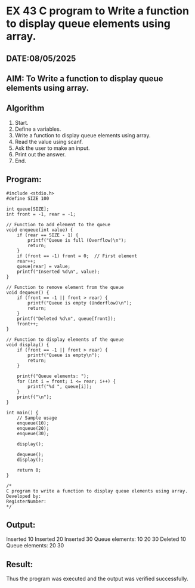 # EX 43 C program to Write a function to display queue elements using array.
## DATE:08/05/2025
## AIM: To Write a function to display queue elements using array.

## Algorithm
1. Start. 
2. Define a variables. 
3. Write a function to display queue elements using array. 
4. Read the value using scanf. 
5. Ask the user to make an input. 
6. Print out the answer. 
7. End.  

## Program:
```
#include <stdio.h>
#define SIZE 100

int queue[SIZE];
int front = -1, rear = -1;

// Function to add element to the queue
void enqueue(int value) {
    if (rear == SIZE - 1) {
        printf("Queue is full (Overflow)\n");
        return;
    }
    if (front == -1) front = 0;  // First element
    rear++;
    queue[rear] = value;
    printf("Inserted %d\n", value);
}

// Function to remove element from the queue
void dequeue() {
    if (front == -1 || front > rear) {
        printf("Queue is empty (Underflow)\n");
        return;
    }
    printf("Deleted %d\n", queue[front]);
    front++;
}

// Function to display elements of the queue
void display() {
    if (front == -1 || front > rear) {
        printf("Queue is empty\n");
        return;
    }

    printf("Queue elements: ");
    for (int i = front; i <= rear; i++) {
        printf("%d ", queue[i]);
    }
    printf("\n");
}

int main() {
    // Sample usage
    enqueue(10);
    enqueue(20);
    enqueue(30);

    display();

    dequeue();
    display();

    return 0;
}

/*
C program to write a function to display queue elements using array.
Developed by: 
RegisterNumber:  
*/
```

## Output:
Inserted 10
Inserted 20
Inserted 30
Queue elements: 10 20 30
Deleted 10
Queue elements: 20 30


## Result:
Thus the program was executed and the output was verified successfully.
